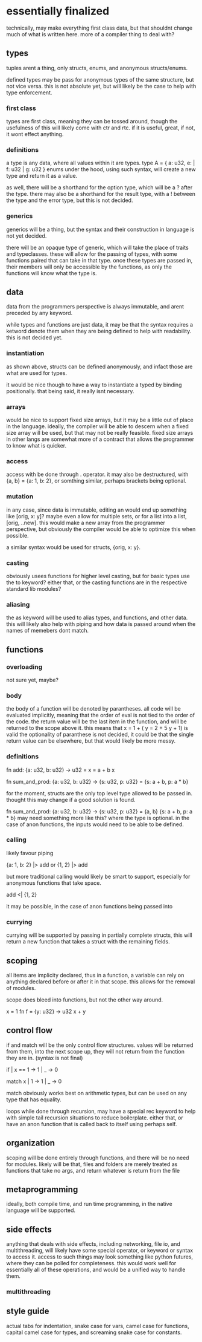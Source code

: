 # essentially finalized 

technically, may make everything first class data, but that shouldnt change much of what is written here.
more of a compiler thing to deal with?

## types 

tuples arent a thing, only structs, enums, and anonymous structs/enums.

defined types may be pass for anonymous types of the same structure, but not vice versa.
this is not absolute yet, but will likely be the case to help with type enforcement.

### first class

types are first class, meaning they can be tossed around, though the usefulness of this will likely come with ctr and rtc.
if it is useful, great, if not, it wont effect anything.

### definitions

a type is any data, where all values within it are types.
type A = {
    a: u32, 
    e: 
        | f: u32
        | g: u32
}
enums under the hood, using such syntax, will create a new type and return it as a value.

as well, there will be a shorthand for the option type, which will be a ? after the type.
there may also be a shorthand for the result type, with a ! between the type and the error type, but this is not decided.

### generics

generics will be a thing, but the syntax and their construction in language is not yet decided.

there will be an opaque type of generic, which will take the place of traits and typeclasses.
these will allow for the passing of types, with some functions paired that can take in that type.
once these types are passed in, their members will only be accessible by the functions, as only the functions will know what the type is.

## data 

data from the programmers perspective is always immutable, and arent preceded by any keyword.

while types and functions are just data, it may be that the syntax requires a ketword denote them when they are being defined to help with readability.
this is not decided yet.

### instantiation

as shown above, structs can be defined anonymously, and infact those are what are used for types.

it would be nice though to have a way to instantiate a typed by binding positionally.
that being said, it really isnt necessary.

### arrays

would be nice to support fixed size arrays, but it may be a little out of place in the language.
ideally, the compiler will be able to descern when a fixed size array will be used, but that may not be really feasible.
fixed size arrays in other langs are somewhat more of a contract that allows the programmer to know what is quicker.

### access

access with be done through . operator.
it may also be destructured, with {a, b} = {a: 1, b: 2}, or somthing similar, perhaps brackets being optional.

### mutation 

in any case, since data is immutable, editing an would end up something like \[orig, x: y\]? maybe even allow for multiple sets, or for a list into a list, \[orig, ..new\].
this would make a new array from the programmer perspective, but obviously the compiler would be able to optimize this when possible.

a similar syntax would be used for structs, {orig, x: y}.

### casting

obviously usees functions for higher level casting, but for basic types use the to keyword?
either that, or the casting functions are in the respective standard lib modules?

### aliasing

the as keyword will be used to alias types, and functions, and other data.
this will likely also help with piping and how data is passed around when the names of memebers dont match.

## functions

### overloading

not sure yet, maybe?

### body

the body of a function will be denoted by parantheses.
all code will be evaluated implicitly, meaning that the order of eval is not tied to the order of the code.
the return value will be the last item in the function, and will be returned to the scope above it.
this means that 
x = 1 + (
    y = 2 + 5
    y + 1)
is valid
the optionality of paranthese is not decided, it could be that the single return value can be elsewhere, but that would likely be more messy.

### definitions

fn add: {a: u32, b: u32} -> u32 =
    x = a + b
    x

fn sum_and_prod: {a: u32, b: u32} -> {s: u32, p: u32} =
    {s: a + b, p: a * b}

for the moment, structs are the only top level type allowed to be passed in. thought this may change if a good solution is found.

fn sum_and_prod: {a: u32, b: u32} -> {s: u32, p: u32} = {a, b}
    {s: a + b, p: a * b}
may need something more like this? where the type is optional.
in the case of anon functions, the inputs would need to be able to be defined.

### calling

likely favour piping

{a: 1, b: 2} |> add
or
{1, 2} |> add 

but more traditional calling would likely be smart to support, especially for anonymous functions that take space.

add <| {1, 2}

it may be possible, in the case of anon functions being passed into

### currying

currying will be supported by passing in partially complete structs, this will return a new function that takes a struct with the remaining fields.

## scoping

all items are implicity declared, thus in a function, a variable can rely on anything declared before or after it in that scope.
this allows for the removal of modules.

scope does bleed into functions, but not the other way around.

x = 1
fn f = {y: u32} -> u32
    x + y

## control flow

if and match will be the only control flow structures.
values will be returned from them, into the next scope up, they will not return from the function they are in.
(syntax is not final)

if
| x == 1 -> 1
| _ -> 0

match x
| 1 -> 1
| _ -> 0

match obviously works best on arithmetic types, but can be used on any type that has equality.

loops while done through recursion, may have a special rec keyword to help with simple tail recursion situations to reduce boilerplate.
either that, or have an anon function that is called back to itself using perhaps self.

## organization 

scoping will be done entirely through functions, and there will be no need for modules.
likely will be that, files and folders are merely treated as functions that take no args, and return whatever is return from the file

## metaprogramming

ideally, both compile time, and run time programming, in the native language will be supported.

## side effects

anything that deals with side effects, including networking, file io, and multithreading, will likely have some special operator, or keyword or syntax to access it.
access to such things may look something like python futures, where they can be polled for completeness.
this would work well for essentially all of these operations, and would be a unified way to handle them.

### multithreading


## style guide

actual tabs for indentation, snake case for vars, camel case for functions, capital camel case for types, and screaming snake case for constants.
